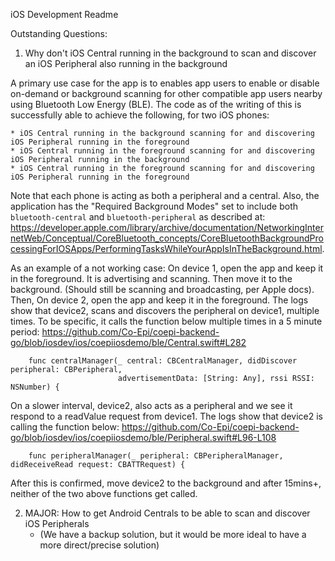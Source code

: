 iOS Development Readme

Outstanding Questions:
1. Why don't iOS Central running in the background to scan and discover an iOS Peripheral also running in the background

A primary use case for the app is to enables app users to enable or disable on-demand or background scanning for other compatible app users nearby using Bluetooth Low Energy (BLE).  The code as of the writing of this is successfully able to achieve the following, for two iOS phones:

    * iOS Central running in the background scanning for and discovering iOS Peripheral running in the foreground
    * iOS Central running in the foreground scanning for and discovering iOS Peripheral running in the background
    * iOS Central running in the foreground scanning for and discovering iOS Peripheral running in the foreground
    
Note that each phone is acting as both a peripheral and a central.  Also, the application has the "Required Background Modes"  set to include both `bluetooth-central` and `bluetooth-peripheral` as described at: https://developer.apple.com/library/archive/documentation/NetworkingInternetWeb/Conceptual/CoreBluetooth_concepts/CoreBluetoothBackgroundProcessingForIOSApps/PerformingTasksWhileYourAppIsInTheBackground.html.

As an example of a not working case: On device 1, open the app and keep it in the foreground.  It is advertising and scanning.  Then move it to the background.  (Should still be scanning and broadcasting, per Apple docs). Then, On device 2, open the app and keep it in the foreground.  The logs show that device2, scans and discovers the peripheral on device1, multiple times.  To be specific, it calls the function below multiple times in a 5 minute period:
https://github.com/Co-Epi/coepi-backend-go/blob/iosdev/ios/coepiiosdemo/ble/Central.swift#L282
```
    func centralManager(_ central: CBCentralManager, didDiscover peripheral: CBPeripheral,
                        advertisementData: [String: Any], rssi RSSI: NSNumber) {
```

On a slower interval, device2, also acts as a peripheral and we see it respond to a readValue request from device1.
The logs show that device2 is calling the function below:
https://github.com/Co-Epi/coepi-backend-go/blob/iosdev/ios/coepiiosdemo/ble/Peripheral.swift#L96-L108
```
    func peripheralManager(_ peripheral: CBPeripheralManager, didReceiveRead request: CBATTRequest) {
```

After this is confirmed, move device2 to the background and after 15mins+, neither of the two above functions get called.

2. MAJOR: How to get Android Centrals to be able to scan and discover iOS Peripherals 
   * (We have a backup solution, but it would be more ideal to have a more direct/precise solution)
